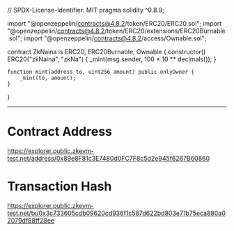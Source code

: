 // SPDX-License-Identifier: MIT
pragma solidity ^0.8.9;

import "@openzeppelin/contracts@4.8.2/token/ERC20/ERC20.sol";
import "@openzeppelin/contracts@4.8.2/token/ERC20/extensions/ERC20Burnable.sol";
import "@openzeppelin/contracts@4.8.2/access/Ownable.sol";

contract ZkNaina is ERC20, ERC20Burnable, Ownable {
    constructor() ERC20("zkNaina", "zkNa") {
        _mint(msg.sender, 100 * 10 ** decimals());
    }

    function mint(address to, uint256 amount) public onlyOwner {
        _mint(to, amount);
    }
}

-------------------------------------------------------------------------------

# Contract Address
https://explorer.public.zkevm-test.net/address/0x89e8F81c3E7480d0FC7F8c5d2e945f6267B60860

# Transaction Hash
https://explorer.public.zkevm-test.net/tx/0x3c733605cdb09620cd936f1c587d622bd803e71b75eca880a02079df88ff28ee
